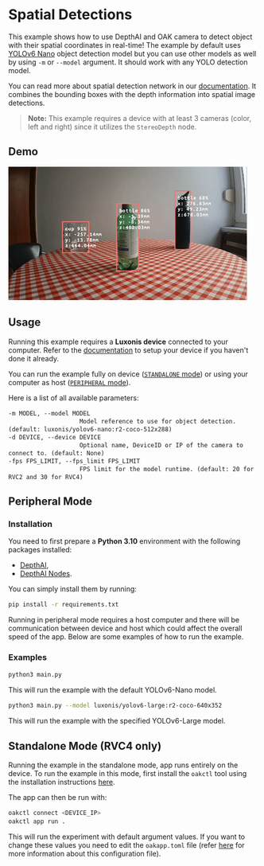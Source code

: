 # Spatial Detections

This example shows how to use DepthAI and OAK camera to detect object with their spatial coordinates in real-time! The example by default uses [YOLOv6 Nano](https://models.luxonis.com/luxonis/yolov6-nano/face58c4-45ab-42a0-bafc-19f9fee8a034) object detection model but you can use other models as well by using `-m` or `--model` argument. It should work with any YOLO detection model.

You can read more about spatial detection network in our [documentation](https://docs.luxonis.com/software/depthai-components/nodes/yolo_spatial_detection_network/). It combines the bounding boxes with the depth information into spatial image detections.

> **Note:** This example requires a device with at least 3 cameras (color, left and right) since it utilizes the `StereoDepth` node.

## Demo

![Exampe](media/spatial-detections.gif)

## Usage

Running this example requires a **Luxonis device** connected to your computer. Refer to the [documentation](https://docs.luxonis.com/software-v3/) to setup your device if you haven't done it already.

You can run the example fully on device ([`STANDALONE` mode](#standalone-mode-rvc4-only)) or using your computer as host ([`PERIPHERAL` mode](#peripheral-mode)).

Here is a list of all available parameters:

```
-m MODEL, --model MODEL
                    Model reference to use for object detection. (default: luxonis/yolov6-nano:r2-coco-512x288)
-d DEVICE, --device DEVICE
                    Optional name, DeviceID or IP of the camera to connect to. (default: None)
-fps FPS_LIMIT, --fps_limit FPS_LIMIT
                    FPS limit for the model runtime. (default: 20 for RVC2 and 30 for RVC4)
```

## Peripheral Mode

### Installation

You need to first prepare a **Python 3.10** environment with the following packages installed:

- [DepthAI](https://pypi.org/project/depthai/),
- [DepthAI Nodes](https://pypi.org/project/depthai-nodes/).

You can simply install them by running:

```bash
pip install -r requirements.txt
```

Running in peripheral mode requires a host computer and there will be communication between device and host which could affect the overall speed of the app. Below are some examples of how to run the example.

### Examples

```bash
python3 main.py
```

This will run the example with the default YOLOv6-Nano model.

```bash
python3 main.py --model luxonis/yolov6-large:r2-coco-640x352
```

This will run the example with the specified YOLOv6-Large model.

## Standalone Mode (RVC4 only)

Running the example in the standalone mode, app runs entirely on the device.
To run the example in this mode, first install the `oakctl` tool using the installation instructions [here](https://docs.luxonis.com/software-v3/oak-apps/oakctl).

The app can then be run with:

```bash
oakctl connect <DEVICE_IP>
oakctl app run .
```

This will run the experiment with default argument values. If you want to change these values you need to edit the `oakapp.toml` file (refer [here](https://docs.luxonis.com/software-v3/oak-apps/configuration/) for more information about this configuration file).
